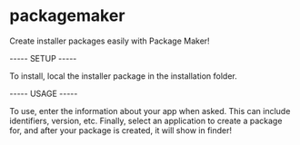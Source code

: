 # packagemaker
Create installer packages easily with Package Maker!

----- SETUP -----

To install, local the installer package in the installation folder.

----- USAGE -----

To use, enter the information about your app when asked. This can include identifiers, version, etc. Finally, select an application to create a package for, and after your package is created, it will show in finder!

